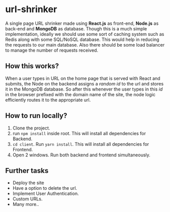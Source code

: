 
# url-shrinker

A single page URL shrinker made using **React.js** as front-end, **Node.js** as back-end and **MongoDB** as database.
Though this is a much simple implementation, ideally we should use some sort of caching system such as Redis along with some SQL/NoSQL database. This would help in reducing the requests to our main database. Also there should be some load balancer to manage the number of requests received.

## How this works?
When a user types in URL on the home page that is served with React and submits, the Node on the backend assigns a *random id* to the url
and stores it in the MongoDB database. 
So after this whenever the user types in this *id* in the browser prefixed with the domain name of the site, the node logic efficiently routes it to the appropriate url.


## How to run locally?

 1. Clone the project.
 2.  run `npm install` inside root. This will install all dependencies for Backend.
 3. `cd client`. Run `yarn install`. This will install all dependencies for Frontend.
 4. Open 2 windows. Run both backend and frontend simultaneously.

## Further tasks

 - Deploy the site
 - Have a option to delete the url.
 - Implement User Authentication.
 - Custom URLs.
 - Many more..
